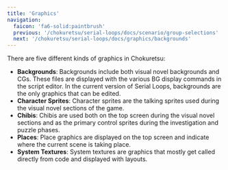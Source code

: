```yaml
---
title: 'Graphics'
navigation:
  faicon: 'fa6-solid:paintbrush'
  previous: '/chokuretsu/serial-loops/docs/scenario/group-selections'
  next: '/chokuretsu/serial-loops/docs/graphics/backgrounds'
---
```


There are five different kinds of graphics in Chokuretsu:

* **Backgrounds**: Backgrounds include both visual novel backgrounds and CGs. These files are displayed with the various BG display commands in the script editor. In the current version of Serial Loops, backgrounds are the only graphics that can be edited.
* **Character Sprites**: Character sprites are the talking sprites used during the visual novel sections of the game.
* **Chibis**: Chibis are used both on the top screen during the visual novel sections and as the primary control sprites during the investigation and
  puzzle phases.
* **Places**: Place graphics are displayed on the top screen and indicate where the current scene is taking place.
* **System Textures**: System textures are graphics that mostly get called directly from code and displayed with layouts.